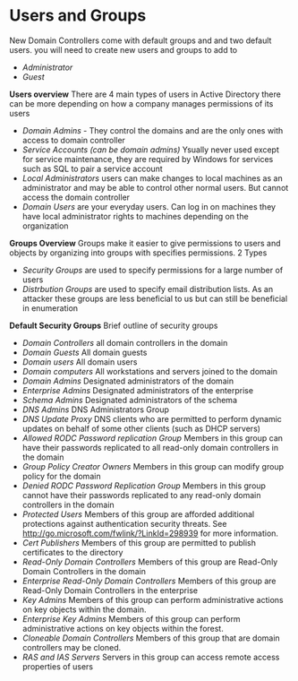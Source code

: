 # Users and Groups
New Domain Controllers come with default groups and and two default users. you will need to create new users and groups to add to 
* *Administrator*
* *Guest*

**Users overview**
There are 4 main types of users in Active Directory
	there can be more depending on how a company manages permissions of its users
* *Domain Admins* - They control the domains and are the only ones with access to domain controller
* *Service Accounts (can be domain admins)* Ysually never used except for service maintenance, they are required by Windows for services such as SQL to pair a service account
* *Local Administrators* users can make changes to local machines as an administrator and may be able to control other normal users. But cannot access the domain controller
* *Domain Users* are your everyday users. Can log in on machines they have local administrator rights to machines depending on the organization

**Groups Overview**
Groups make it easier to give permissions to users and objects by organizing into groups with specifies permissions. 2 Types
* *Security Groups* are used to specify permissions for a large number of users
* *Distrbution Groups* are used to specify email distribution lists. As an attacker these groups are less beneficial to us but can still be beneficial in enumeration

**Default Security Groups**
Brief outline of security groups
* *Domain Controllers* all domain controllers in the domain
* *Domain Guests* All domain guests
* *Domain users* All domain users
* *Domain computers* All workstations and servers joined to the domain
* *Domain Admins* Designated administrators of the domain
* *Enterprise Admins* Designated administrators of the enterprise
* *Schema Admins* Designated administrators of the schema 
* *DNS Admins* DNS Administrators Group
* *DNS Update Proxy* DNS clients who are permitted to perform dynamic updates on behalf of some other clients (such as DHCP servers)
* *Allowed RODC Password replication Group* Members in this group can have their passwords replicated to all read-only domain controllers in the domain
* *Group Policy Creator Owners* Members in this group can modify group policy for the domain
* *Denied RODC Password Replication Group* Members in this group cannot have their passwords replicated to any read-only domain controllers in the domain
* *Protected Users* Members of this group are afforded additional protections against authentication security threats. See http://go.microsoft.com/fwlink/?LinkId=298939 for more information.
* *Cert Publishers*  Members of this group are permitted to publish certificates to the directory
* *Read-Only Domain Controllers* Members of this group are Read-Only Domain Controllers in the domain
* *Enterprise Read-Only Domain Controllers* Members of this group are Read-Only Domain Controllers in the enterprise
* *Key Admins* Members of this group can perform administrative actions on key objects within the domain.
* *Enterprise Key Admins* Members of this group can perform administrative actions on key objects within the forest.
* *Cloneable Domain Controllers* Members of this group that are domain controllers may be cloned.
* *RAS and IAS Servers* Servers in this group can access remote access properties of users













